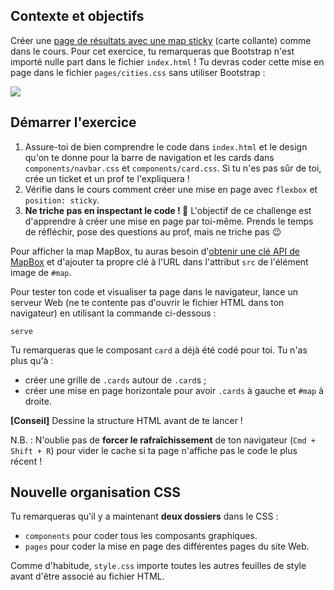 ## Contexte et objectifs

Créer une [page de résultats avec une map sticky](https://lewagon.github.io/layouts-demo/campuses-with-map.html) (carte collante) comme dans le cours. Pour cet exercice, tu remarqueras que Bootstrap n'est importé nulle part dans le fichier `index.html` ! Tu devras coder cette mise en page dans le fichier `pages/cities.css` sans utiliser Bootstrap :

![](https://raw.githubusercontent.com/lewagon/fullstack-images/master/frontend/map-example.png)

## Démarrer l'exercice

1. Assure-toi de bien comprendre le code dans `index.html` et le design qu'on te donne pour la barre de navigation et les cards dans `components/navbar.css` et `components/card.css`. Si tu n'es pas sûr de toi, crée un ticket et un prof te l'expliquera !
2. Vérifie dans le cours comment créer une mise en page avec `flexbox` et `position: sticky`.
3. **Ne triche pas en inspectant le code ! 🔎** L'objectif de ce challenge est d'apprendre à créer une mise en page par toi-même. Prends le temps de réfléchir, pose des questions au prof, mais ne triche pas 😉

Pour afficher la map MapBox, tu auras besoin d'[obtenir une clé API de MapBox](https://www.mapbox.com/account/access-tokens/) et d'ajouter ta propre clé à l'URL dans l'attribut `src` de l'élément image de `#map`.

Pour tester ton code et visualiser ta page dans le navigateur, lance un serveur Web (ne te contente pas d'ouvrir le fichier HTML dans ton navigateur) en utilisant la commande ci-dessous :

```
serve
```

Tu remarqueras que le composant `card` a déjà été codé pour toi. Tu n'as plus qu'à :
- créer une grille de `.cards` autour de `.card`s ;
- créer une mise en page horizontale pour avoir `.cards` à gauche et `#map` à droite.

**[Conseil]** Dessine la structure HTML avant de te lancer !

N.B. : N'oublie pas de **forcer le rafraîchissement** de ton navigateur (`Cmd + Shift + R`) pour vider le cache si ta page n'affiche pas le code le plus récent !

## Nouvelle organisation CSS

Tu remarqueras qu'il y a maintenant **deux dossiers** dans le CSS :
- `components` pour coder tous les composants graphiques.
- `pages` pour coder la mise en page des différentes pages du site Web.

Comme d'habitude, `style.css` importe toutes les autres feuilles de style avant d'être associé au fichier HTML.
